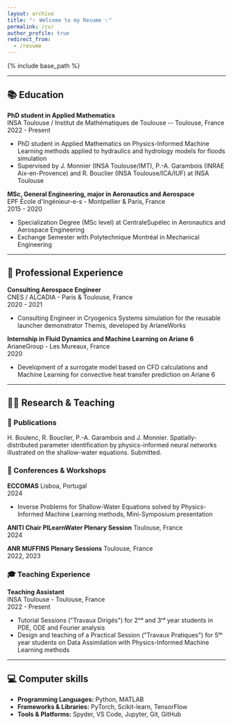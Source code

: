 ```yaml
---
layout: archive
title: "✨ Welcome to my Resume ✨"
permalink: /cv/
author_profile: true
redirect_from:
  - /resume
---
```


{% include base_path %}

---

## 📚 Education

**PhD student in Applied Mathematics**  
INSA Toulouse / Institut de Mathématiques de Toulouse -- Toulouse, France
<br> 2022 - Present 

- PhD student in Applied Mathematics on Physics-Informed Machine Learning methods applied to hydraulics and hydrology models for floods simulation
- Supervised by J. Monnier (INSA Toulouse/IMT), P.-A. Garambois (INRAE Aix-en-Provence) and R. Bouclier (INSA Toulouse/ICA/IUF) at INSA Toulouse

**MSc, General Engineering, major in Aeronautics and Aerospace**  
EPF École d'Ingénieur-e-s - Montpellier & Paris, France
<br> 2015 - 2020 

- Specialization Degree (MSc level) at CentraleSupélec in Aeronautics and Aerospace Engineering
- Exchange Semester with Polytechnique Montréal in Mechanical Engineering 

---

## 💼 Professional Experience

**Consulting Aerospace Engineer**  
CNES / ALCADIA - Paris & Toulouse, France
<br> 2020 - 2021

- Consulting Engineer in Cryogenics Systems simulation for the reusable launcher demonstrator Themis, developed by ArianeWorks

**Internship in Fluid Dynamics and Machine Learning on Ariane 6**  
ArianeGroup - Les Mureaux, France
<br> 2020

- Development of a surrogate model based on CFD calculations and Machine Learning for convective heat transfer prediction on Ariane 6

---

## 👨‍🏫 Research & Teaching

### 📰 Publications

H. Boulenc, R. Bouclier, P.-A. Garambois and J. Monnier. Spatially-distributed parameter identification by physics-informed neural networks illustrated on the shallow-water equations. Submitted.

### 🎤 Conferences & Workshops

**ECCOMAS** 
Lisboa, Portugal
<br> 2024

- Inverse Problems for Shallow-Water Equations solved by Physics-Informed Machine Learning methods, Mini-Symposium presentation

**ANITI Chair PILearnWater Plenary Session**
Toulouse, France
<br> 2024

**ANR MUFFINS Plenary Sessions**
Toulouse, France
<br> 2022, 2023

### 🎓 Teaching Experience

**Teaching Assistant**  
INSA Toulouse - Toulouse, France
<br> 2022 - Present

- Tutorial Sessions ("Travaux Dirigés") for 2ⁿᵈ and 3ʳᵈ year students in PDE, ODE and Fourier analysis 
- Design and teaching of a Practical Session ("Travaux Pratiques") for 5ᵗʰ year students on Data Assimilation with Physics-Informed Machine Learning methods

---

## 💻 Computer skills

- **Programming Languages:** Python, MATLAB
- **Frameworks & Libraries:** PyTorch, Scikit-learn, TensorFlow
- **Tools & Platforms:** Spyder, VS Code, Jupyter, Git, GitHub

<!-- ---

## 📫 Contact

Feel free to reach out via [Email](mailto:hugo.boulenc@insa-toulouse.fr)
<br> <sub><sup> 🤓 and don't forget to add me on [LinkedIn](https://www.linkedin.com/in/hugo-boulenc-596694132/) </sup></sub> -->


